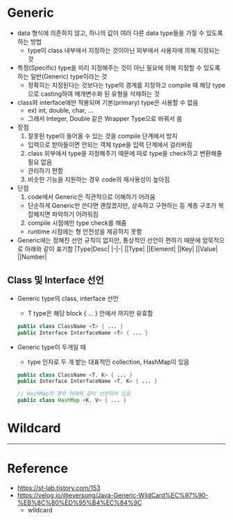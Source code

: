 # Generic

- data 형식에 의존하지 않고, 하나의 값이 여러 다른 data type들을 가질 수 있도록 하는 방법
  - type이 class 내부에서 지정하는 것이아닌 외부에서 사용자에 의해 지정되는 것
- 특정(Specific) type을 미리 지정해주는 것이 아닌 필요에 의해 지정할 수 있도록 하는 일반(Generic) type이라는 것
  - 정확히는 지정된다는 것보다는 type의 경계를 지정하고 compile 때 해당 type으로 casting하여 매개변수화 된 유형을 삭제하는 것
- class와 interface에만 적용되며 기본(primary) type은 사용할 수 없음
  - ex) int, double, char, ...
  - 그래서 Integer, Double 같은 Wrapper Type으로 바꿔서 씀
- 장점
  1. 잘못된 type이 들어올 수 있는 것을 compile 단계에서 방지
    - 입력으로 받아들이면 안되는 객체 type을 입력 단계에서 걸러버림
  2. class 외부에서 type을 지정해주기 때문에 따로 type을 check하고 변환해줄 필요 없음
    - 관리하기 편함
  3. 비슷한 기능을 지원하는 경우 code의 재사용성이 높아짐
- 단점
  1. code에서 Generic은 직관적으로 이해하기 어려움
    - 단순하게 Generic만 쓴다면 괜찮겠지만, 상속하고 구현하는 등 계층 구조가 복잡해지면 파악하기 어려워짐
  2. compile 시점에만 type check를 해줌
    - runtime 시점에는 형 안전성을 제공하지 못함
- Generic에는 정해진 선언 규칙이 없지만, 통상적인 선언이 편하기 때문에 암묵적으로 아래와 같이 표기함
  |Type|Desc|
  |-|-|
  |<T>|Type|
  |<E>|Element|
  |<K>|Key|
  |<V>|Value|
  |<N>|Number|

## Class 및 Interface 선언

- Generic type의 class, interface 선언
  - T type은 해당 block { ... } 안에서 까지만 유효함
  ```java
  public class ClassName <T> { ... }
  public Interface InterfaceName <T> { ... }
  ```

- Generic type이 두개일 때
  - type 인자로 두 개 밭는 대표적인 collection, HashMap이 있음
  ```java
  public class ClassName <T, K> { ... }
  public Interface InterfaceName <T, K> { ... }
  
  // HashMap의 경우 아래와 같이 선언되어 있음
  public class HashMap <K, V> { ... }
  ```





# Wildcard


---

# Reference

- https://st-lab.tistory.com/153
- https://velog.io/@eversong/Java-Generic-WildCard%EC%97%90-%EB%8C%80%ED%95%B4%EC%84%9C
  - wildcard